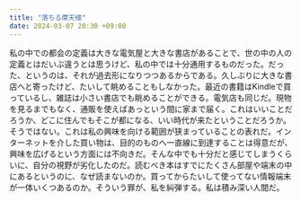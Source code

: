 ```yaml
---
title: "落ちる摩天楼" 
date: 2024-03-07 20:30 +09:00
---
```


私の中での都会の定義は大きな電気屋と大きな書店があることで、世の中の人の定義とはだいぶ違うとは思うけど、私の中では十分通用するものだった。だった、というのは、それが過去形になりつつあるからである。久しぶりに大きな書店へと寄ったけど、たいして眺めることもしなかった。最近の書籍はKindleで買っているし、雑誌は小さい書店でも眺めることができる。電気店も同じだ。現物を見るまでもなく、通販を使えばあっという間に家まで届く。これはいいことだろうか、どこに住んでもそこが都になる、いい時代が来たということだろうか。そうではない。これは私の興味を向ける範囲が狭まっていることの表れだ。インターネットを介した買い物は、目的のものへ一直線に到達することは得意だが、興味を広げるという方面には不向きだ。そんな中でも十分だと感じてしまうくらいに、自分の視野が劣化したのだ。読むべき本はすでにたくさん部屋や端末の中にあるというのに、なぜ読まないのか。買ってからたいして使ってない情報端末が一体いくつあるのか。そういう罪が、私を糾弾する。私は積み深い人間だ。
